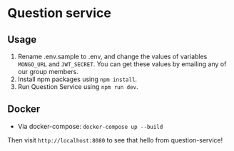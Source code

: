 # Question service

## Usage

1. Rename .env.sample to .env, and change the values of variables `MONGO_URL` and `JWT_SECRET`. You can get these values by emailing any of our group members. 
2. Install npm packages using `npm install`.
3. Run Question Service using `npm run dev`.

## Docker

-   Via docker-compose: `docker-compose up --build`

Then visit `http://localhost:8080` to see that hello from question-service!
